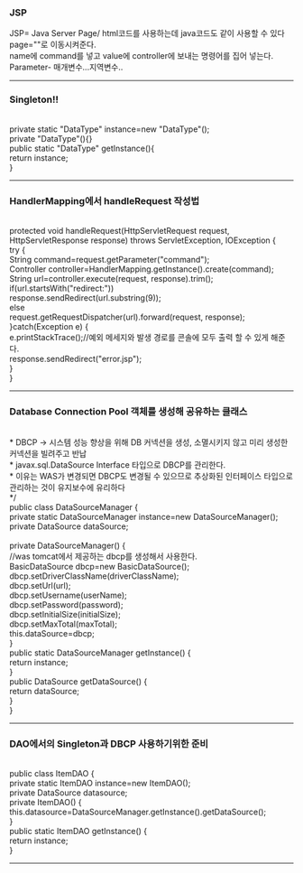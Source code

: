 <h3>JSP</h3>
JSP= Java Server Page/ html코드를 사용하는데 java코드도 같이 사용할 수 있다<br>
<jsp:forward page=""> page=""로 이동시켜준다.<br>
<jsp:param value="" name=""> name에 command를 넣고 value에 controller에 보내는 명령어를 집어 넣는다. Parameter- 매개변수...지역변수..<hr>

<h3>Singleton!!</h3><br>
private static "DataType" instance=new "DataType"();<br>
private "DataType"(){}<br>
public static "DataType" getInstance(){<br>
	return instance;<br>
}<hr>
<h3>HandlerMapping에서 handleRequest 작성법</h3><br>
protected void handleRequest(HttpServletRequest request, HttpServletResponse response) throws ServletException, IOException {<br>
		try {<br>
			String command=request.getParameter("command");<br>
			Controller controller=HandlerMapping.getInstance().create(command);<br>
			String url=controller.execute(request, response).trim();<br>
			if(url.startsWith("redirect:"))<br>
				response.sendRedirect(url.substring(9));<br>
			else<br>
				request.getRequestDispatcher(url).forward(request, response);<br>
		}catch(Exception e) {<br>
			e.printStackTrace();//예외 메세지와 발생 경로를 콘솔에 모두 출력 할 수 있게 해준다.<br>
			response.sendRedirect("error.jsp");<br>
		}<br>
	}<hr>
	<h3>Database Connection Pool 객체를 생성해 공유하는 클래스</h3><br>
 * 	DBCP → 시스템 성능 향상을 위해 DB 커넥션을 생성, 소멸시키지 않고 미리 생성한 커넥션을 빌려주고 반납<br>
 * 	javax.sql.DataSource Interface 타입으로 DBCP를 관리한다. <br>
 * 	이유는 WAS가 변경되면 DBCP도 변경될 수 있으므로 추상화된 인터페이스 타입으로 관리하는 것이 유지보수에 유리하다<br>
 */<br>
public class DataSourceManager {<br>
	private static DataSourceManager instance=new DataSourceManager();<br>
	private DataSource dataSource;<br>
	<br>
	private DataSourceManager() {<br>
		//was tomcat에서 제공하는 dbcp를 생성해서 사용한다.<br>
		BasicDataSource dbcp=new BasicDataSource();<br>
		dbcp.setDriverClassName(driverClassName);<br>
		dbcp.setUrl(url);<br>
		dbcp.setUsername(userName);<br>
		dbcp.setPassword(password);<br>
		dbcp.setInitialSize(initialSize);<br>
		dbcp.setMaxTotal(maxTotal);<br>
		this.dataSource=dbcp;<br>
	}<br>
	public static DataSourceManager getInstance() {<br>
		return instance;<br>
	}<br>
	public DataSource getDataSource() {<br>
		return dataSource;<br>
	}<br>
}<hr>
<h3>DAO에서의 Singleton과 DBCP 사용하기위한 준비</h3><br>
public class ItemDAO {<br>
	private static ItemDAO instance=new ItemDAO();<br>
	private DataSource datasource;<br>
	private ItemDAO() {<br>
		this.datasource=DataSourceManager.getInstance().getDataSource();<br>
	}<br>
	public static ItemDAO getInstance() {<br>
		return instance;<br>
	}<hr>
